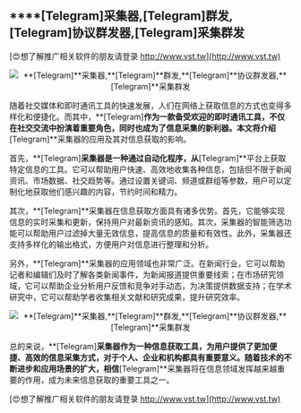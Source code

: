 ## ****[Telegram]**采集器,**[Telegram]**群发,**[Telegram]**协议群发器,**[Telegram]**采集群发**

[😍想了解推广相关软件的朋友请登录 http://www.vst.tw](http://www.vst.tw)

 <center><img src="https://vst.tw/MP4/tuiguang/png/8.png" alt="**[Telegram]**采集器,**[Telegram]**群发,**[Telegram]**协议群发器,**[Telegram]**采集群发"></center>

随着社交媒体和即时通讯工具的快速发展，人们在网络上获取信息的方式也变得多样化和便捷化。而其中，**[Telegram]**作为一款备受欢迎的即时通讯工具，不仅在社交交流中扮演着重要角色，同时也成为了信息采集的新利器。本文将介绍**[Telegram]**采集器的应用及其对信息获取的影响。

首先，**[Telegram]**采集器是一种通过自动化程序，从**[Telegram]**平台上获取特定信息的工具。它可以帮助用户快速、高效地收集各种信息，包括但不限于新闻资讯、市场数据、社交趋势等。通过设置关键词、频道或群组等参数，用户可以定制化地获取他们感兴趣的内容，节约时间和精力。

其次，**[Telegram]**采集器在信息获取方面具有诸多优势。首先，它能够实现信息的实时采集和更新，保持用户对最新资讯的感知。其次，采集器的智能筛选功能可以帮助用户过滤掉大量无效信息，提高信息的质量和有效性。此外，采集器还支持多样化的输出格式，方便用户对信息进行整理和分析。

另外，**[Telegram]**采集器的应用领域也非常广泛。在新闻行业，它可以帮助记者和编辑们及时了解各类新闻事件，为新闻报道提供重要线索；在市场研究领域，它可以帮助企业分析用户反馈和竞争对手动态，为决策提供数据支持；在学术研究中，它可以帮助学者收集相关文献和研究成果，提升研究效率。

 <center><img src="https://vst.tw/MP4/tuiguang/png/2.png" alt="**[Telegram]**采集器,**[Telegram]**群发,**[Telegram]**协议群发器,**[Telegram]**采集群发"></center>

总的来说，**[Telegram]**采集器作为一种信息获取工具，为用户提供了更加便捷、高效的信息采集方式，对于个人、企业和机构都具有重要意义。随着技术的不断进步和应用场景的扩大，相信**[Telegram]**采集器将在信息领域发挥越来越重要的作用，成为未来信息获取的重要工具之一。

[😍想了解推广相关软件的朋友请登录 http://www.vst.tw](http://www.vst.tw)




